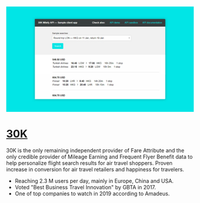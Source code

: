[![Visit 30K](imagePreview.jpg)](https://30k.com)

# [30K](https://30k.com)

30K is the only remaining independent provider of Fare Attribute and the only credible provider of Mileage Earning and Frequent Flyer Benefit data to help personalize flight search results for air travel shoppers. Proven increase in conversion for air travel retailers and happiness for travelers.

- Reaching 2.3 M users per day, mainly in Europe, China and USA.
- Voted "Best Business Travel Innovation" by GBTA in 2017.
- One of top companies to watch in 2019 according to Amadeus.

